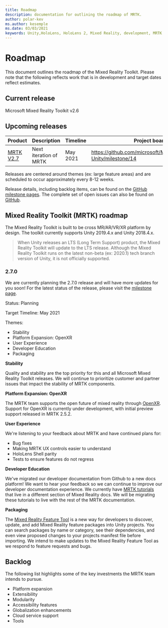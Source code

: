 ```yaml
---
title: Roadmap
description: documentation for outlining the roadmap of MRTK.
author: polar-kev
ms.author: kesemple
ms.date: 03/03/2021
keywords: Unity,HoloLens, HoloLens 2, Mixed Reality, development, MRTK
---
```


# Roadmap

This document outlines the roadmap of the Mixed Reality Toolkit. Please note that the following reflects work that is in development and target dates reflect estimates.

## Current release

Microsoft Mixed Reality Toolkit v2.6

## Upcoming releases

| Product | Description | Timeline | Project board |
| --- | --- | --- | --- |
| [MRTK V2.7](#270) | Next iteration of MRTK | May 2021 | https://github.com/microsoft/MixedRealityToolkit-Unity/milestone/14 |

Releases are centered around themes (ex: large feature areas) and are scheduled to occur approximately every 8-12 weeks.

Release details, including backlog items, can be found on the [GitHub milestone pages](https://github.com/Microsoft/MixedRealityToolkit-Unity/milestones). The complete set of open issues can also be found on [GitHub](https://github.com/microsoft/MixedRealityToolkit-Unity/issues).

## Mixed Reality Toolkit (MRTK) roadmap

The Mixed Reality Toolkit is built to be cross MR/AR/VR/XR platform by design. The toolkit currently supports Unity 2019.4.x and Unity 2018.4.x.

> When Unity releases an LTS (Long Term Support) product, the Mixed Reality Toolkit will update to the LTS release. Although the Mixed Reality Toolkit runs on the latest non-beta (ex: 2020.1) tech branch version of Unity, it is not officially supported.

### 2.7.0

We are currently planning the 2.7.0 release and will have more updates for you soon!
For the latest status of the release, please visit the [milestone page](https://github.com/microsoft/MixedRealityToolkit-Unity/milestone/14).

Status: Planning

Target Timeline: May 2021

Themes:

- Stability 
- Platform Expansion: OpenXR
- User Experience
- Developer Education
- Packaging

**Stability**

Quality and stability are the top priority for this and all Microsoft Mixed Reality Toolkit releases. We will continue to prioritize customer and partner issues that impact the stability of MRTK components.

**Platform Expansion: OpenXR**

The MRTK team supports the open future of mixed reality through [OpenXR](https://techcommunity.microsoft.com/t5/mixed-reality-blog/moving-forward-to-openxr/ba-p/1825672). Support for OpenXR is currently under development, with initial preview support released in MRTK 2.5.2.

**User Experience**

We're listening to your feedback about MRTK and have continued plans for:

- Bug fixes
- Making MRTK UX controls easier to understand
- HoloLens Shell parity
- Tests to ensure features do not regress

**Developer Education**

We've migrated our developer documentation from Github to a new docs platform! We want to hear your feedback so we can continue to improve our developer documentation experience.
We currently have [MRTK tutorials](/windows/mixed-reality/develop/unity/tutorials) that live in a different section of Mixed Reality docs. We will be migrating these tutorials to live with the rest of the MRTK documentation. 

**Packaging**

The [Mixed Reality Feature Tool](/windows/mixed-reality/develop/unity/welcome-to-mr-feature-tool) is a new way for developers to discover, update, and add Mixed Reality feature packages into Unity projects. You can search packages by name or category, see their dependencies, and even view proposed changes to your projects manifest file before importing. We intend to make updates to the Mixed Reality Feature Tool as we respond to feature requests and bugs.

## Backlog

The following list highlights some of the key investments the MRTK team intends to pursue.

- Platform expansion
- Extensibility
- Modularity
- Accessibility features
- Globalization enhancements
- Cloud service support
- Tools
